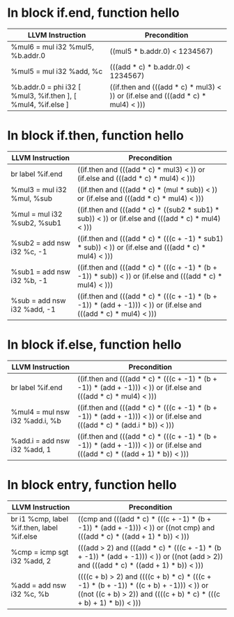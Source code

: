 # In block if.end, function hello
| LLVM Instruction | Precondition |
|-----|-----|
|   %mul6 = mul i32 %mul5, %b.addr.0 | ((mul5 * b.addr.0) < 1234567) |
|   %mul5 = mul i32 %add, %c | (((add * c) * b.addr.0) < 1234567) |
|   %b.addr.0 = phi i32 [ %mul3, %if.then ], [ %mul4, %if.else ] | ((if.then and (((add * c) * mul3) < )) or (if.else and (((add * c) * mul4) < ))) |
# In block if.then, function hello
| LLVM Instruction | Precondition |
|-----|-----|
|   br label %if.end | ((if.then and (((add * c) * mul3) < )) or (if.else and (((add * c) * mul4) < ))) |
|   %mul3 = mul i32 %mul, %sub | ((if.then and (((add * c) * (mul * sub)) < )) or (if.else and (((add * c) * mul4) < ))) |
|   %mul = mul i32 %sub2, %sub1 | ((if.then and (((add * c) * ((sub2 * sub1) * sub)) < )) or (if.else and (((add * c) * mul4) < ))) |
|   %sub2 = add nsw i32 %c, -1 | ((if.then and (((add * c) * (((c + -1) * sub1) * sub)) < )) or (if.else and (((add * c) * mul4) < ))) |
|   %sub1 = add nsw i32 %b, -1 | ((if.then and (((add * c) * (((c + -1) * (b + -1)) * sub)) < )) or (if.else and (((add * c) * mul4) < ))) |
|   %sub = add nsw i32 %add, -1 | ((if.then and (((add * c) * (((c + -1) * (b + -1)) * (add + -1))) < )) or (if.else and (((add * c) * mul4) < ))) |
# In block if.else, function hello
| LLVM Instruction | Precondition |
|-----|-----|
|   br label %if.end | ((if.then and (((add * c) * (((c + -1) * (b + -1)) * (add + -1))) < )) or (if.else and (((add * c) * mul4) < ))) |
|   %mul4 = mul nsw i32 %add.i, %b | ((if.then and (((add * c) * (((c + -1) * (b + -1)) * (add + -1))) < )) or (if.else and (((add * c) * (add.i * b)) < ))) |
|   %add.i = add nsw i32 %add, 1 | ((if.then and (((add * c) * (((c + -1) * (b + -1)) * (add + -1))) < )) or (if.else and (((add * c) * ((add + 1) * b)) < ))) |
# In block entry, function hello
| LLVM Instruction | Precondition |
|-----|-----|
|   br i1 %cmp, label %if.then, label %if.else | ((cmp and (((add * c) * (((c + -1) * (b + -1)) * (add + -1))) < )) or ((not cmp) and (((add * c) * ((add + 1) * b)) < ))) |
|   %cmp = icmp sgt i32 %add, 2 | (((add > 2) and (((add * c) * (((c + -1) * (b + -1)) * (add + -1))) < )) or ((not (add > 2)) and (((add * c) * ((add + 1) * b)) < ))) |
|   %add = add nsw i32 %c, %b | ((((c + b) > 2) and ((((c + b) * c) * (((c + -1) * (b + -1)) * ((c + b) + -1))) < )) or ((not ((c + b) > 2)) and ((((c + b) * c) * (((c + b) + 1) * b)) < ))) |
